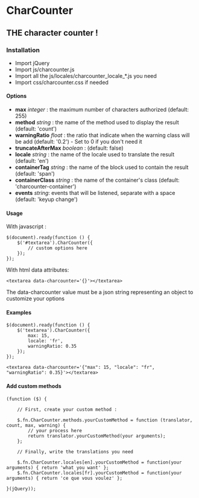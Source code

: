 # CharCounter

## THE character counter !

### Installation

* Import jQuery
* Import js/charcounter.js
* Import all the js/locales/charcounter_locale_*.js you need
* Import css/charcounter.css if needed

#### Options

* **max** *integer* : the maximum number of characters authorized (default: 255)
* **method** *string* : the name of the method used to display the result (default: 'count')
* **warningRatio** *float* : the ratio that indicate when the warning class will be add (default: '0.2') - Set to 0 if you don't need it
* **truncateAfterMax** *boolean* : (default: false)
* **locale** *string* : the name of the locale used to translate the result (default: 'en')
* **containerTag** *string* : the name of the block used to contain the result (default: 'span')
* **containerClass** *string* : the name of the container's class (default: 'charcounter-container')
* **events** *string*: events that will be listened, separate with a space (default: 'keyup change')

#### Usage

With javascript :

    $(document).ready(function () {
        $('#textarea').CharCounter({
            // custom options here
        });
    });

With html data attributes:

    <textarea data-charcounter='{}'></textarea>

The data-charcounter value must be a json string representing an object to customize your options

#### Examples

    $(document).ready(function () {
        $('textarea').CharCounter({
            max: 15,
            locale: 'fr',
            warningRatio: 0.35
        });
    });

    <textarea data-charcounter='{"max": 15, "locale": "fr", "warningRatio": 0.35}'></textarea>

#### Add custom methods

    (function ($) {

        // First, create your custom method :

        $.fn.CharCounter.methods.yourCustomMethod = function (translator, count, max, warning) {
            // your process here
            return translator.yourCustomMethod(your arguments);
        };

        // Finally, write the translations you need

        $.fn.CharCounter.locales[en].yourCustomMethod = function(your arguments) { return 'what you want' };
        $.fn.CharCounter.locales[fr].yourCustomMethod = function(your arguments) { return 'ce que vous voulez' };

    }(jQuery));

